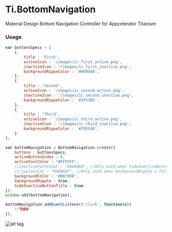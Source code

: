 # Ti.BottomNavigation
Material Design Bottom Navigation Controller for Appcelerator Titanium

### Usage
```javascript
var buttonsSpecs = [
	{
		title : 'First',
		activeIcon : '/images/ic_first_active.png',
		inactiveIcon : '/images/ic_first_inactive.png',
		backgroundRippeColor : '#009688',
	},
	{
		title : 'Second',
		activeIcon : '/images/ic_second_active.png',
		inactiveIcon : '/images/ic_second_inactive.png',
		backgroundRippeColor : '#3F51B5',
	},
	{
		title : 'Third',
		activeIcon : '/images/ic_third_active.png',
		inactiveIcon : '/images/ic_third_inactive.png',
		backgroundRippeColor : '#795548',
	}
]; 

var bottomNavigation = BottomNavigation.create({
	buttons : buttonsSpecs,
	activeButtonIndex : 0,
	activeFontColor : "#FFFFFF",
	//inactiveFontColor : "#A8A8A8", //Only used when hideInactiveButtonTitle = false
	//rippleColor : "#4DB6AC", //Only used when backgroundRipple = false
	backgroundColor : '#00796B',
	backgroundRipple : true,
	hideInactiveButtonTitle : true
});
window.add(bottomNavigation);

bottomNavigation.addEventListener('click', function(e){
	//TODO
});
```

![alt tag](https://github.com/deckameron/Ti.BottomNavigation/blob/master/components_bottomnavigation_spec_fixedbottomnav.gif)
